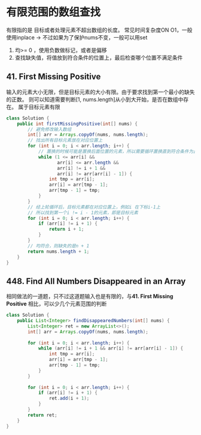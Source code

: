 # 有限范围的数组查找
有限指的是 目标或者处理元素不超出数组的长度。
常见时间复杂度ON O1，一般使用inplace -> 不过如果为了保护nums不变，一般可以用set
1. 均>= 0 ，使用负数做标记，或者是偏移
2. 查找缺失值，将值放到符合条件的位置上，最后检查哪个位置不满足条件

## 41. First Missing Positive
输入的元素大小无限，但是目标元素的大小有限。由于要求找到第一个最小的缺失的正数。
则可以知道需要判断[1, nums.length]从小到大开始，是否在数组中存在。
属于目标元素有限

```Java
class Solution {
    public int firstMissingPositive(int[] nums) {
        // 避免修改输入数组
        int[] arr = Arrays.copyOf(nums, nums.length);
        // 找出所有目标元素放在对应位置上
        for (int i = 0; i < arr.length; i++) {
            // 置换的时候可能是置换后面位置的元素，所以需要循环置换直到符合条件为止
            while (1 <= arr[i] && 
                   arr[i] <= arr.length && 
                   arr[i] != i + 1 && 
                   arr[i] != arr[arr[i] - 1]) {
                int tmp = arr[i];
                arr[i] = arr[tmp - 1];
                arr[tmp - 1] = tmp;
            }
        }
        // 经上轮循环后，目标元素都在对应位置上，例如i 在下标i-1上
        // 所以找到第一个i != i - 1的元素，即是目标元素
        for (int i = 0; i < arr.length; i++) {
            if (arr[i] != i + 1) {
                return i + 1;
            }
        }
        // 均符合，则缺失的是n + 1
        return nums.length + 1;
    }
}
```

## 448. Find All Numbers Disappeared in an Array
相同做法的一道题，只不过这道题输入也是有限的，与**41. First Missing Positive** 相比，可以少几个元素范围的判断
```Java
class Solution {
    public List<Integer> findDisappearedNumbers(int[] nums) {
        List<Integer> ret = new ArrayList<>();
        int[] arr = Arrays.copyOf(nums, nums.length);
        
        for (int i = 0; i < arr.length; i++) {
            while (arr[i] != i + 1 && arr[i] != arr[arr[i] - 1]) {
                int tmp = arr[i];
                arr[i] = arr[tmp - 1];
                arr[tmp - 1] = tmp;
            }
        }
        
        for (int i = 0; i < arr.length; i++) {
            if (arr[i] != i + 1) {
                ret.add(i + 1);
            }
        }
        return ret;
    }
}
```
